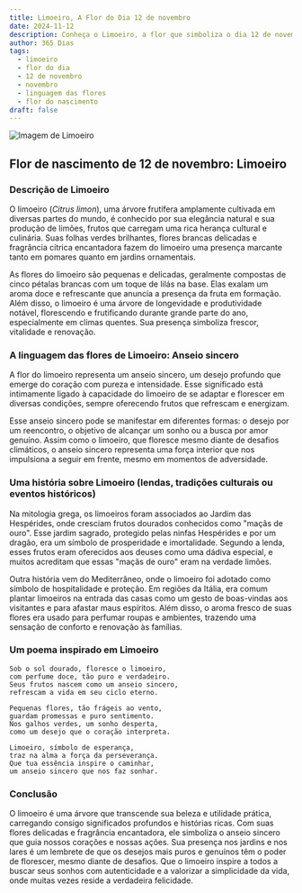 ```yaml
---
title: Limoeiro, A Flor do Dia 12 de novembro
date: 2024-11-12
description: Conheça o Limoeiro, a flor que simboliza o dia 12 de novembro e seu significado 'Anseio sincero'. Explore a beleza e o simbolismo desta flor encantadora.
author: 365 Dias
tags:
  - limoeiro
  - flor do dia
  - 12 de novembro
  - novembro
  - linguagem das flores
  - flor do nascimento
draft: false
---
```


![Imagem de Limoeiro](https://cdn.pixabay.com/photo/2016/04/17/14/28/lemon-blossom-1334788_640.jpg#center)

## Flor de nascimento de 12 de novembro: Limoeiro

### Descrição de Limoeiro

O limoeiro (_Citrus limon_), uma árvore frutífera amplamente cultivada em diversas partes do mundo, é conhecido por sua elegância natural e sua produção de limões, frutos que carregam uma rica herança cultural e culinária. Suas folhas verdes brilhantes, flores brancas delicadas e fragrância cítrica encantadora fazem do limoeiro uma presença marcante tanto em pomares quanto em jardins ornamentais.

As flores do limoeiro são pequenas e delicadas, geralmente compostas de cinco pétalas brancas com um toque de lilás na base. Elas exalam um aroma doce e refrescante que anuncia a presença da fruta em formação. Além disso, o limoeiro é uma árvore de longevidade e produtividade notável, florescendo e frutificando durante grande parte do ano, especialmente em climas quentes. Sua presença simboliza frescor, vitalidade e renovação.

### A linguagem das flores de Limoeiro: Anseio sincero

A flor do limoeiro representa um anseio sincero, um desejo profundo que emerge do coração com pureza e intensidade. Esse significado está intimamente ligado à capacidade do limoeiro de se adaptar e florescer em diversas condições, sempre oferecendo frutos que refrescam e energizam.

Esse anseio sincero pode se manifestar em diferentes formas: o desejo por um reencontro, o objetivo de alcançar um sonho ou a busca por amor genuíno. Assim como o limoeiro, que floresce mesmo diante de desafios climáticos, o anseio sincero representa uma força interior que nos impulsiona a seguir em frente, mesmo em momentos de adversidade.

### Uma história sobre Limoeiro (lendas, tradições culturais ou eventos históricos)

Na mitologia grega, os limoeiros foram associados ao Jardim das Hespérides, onde cresciam frutos dourados conhecidos como "maçãs de ouro". Esse jardim sagrado, protegido pelas ninfas Hespérides e por um dragão, era um símbolo de prosperidade e imortalidade. Segundo a lenda, esses frutos eram oferecidos aos deuses como uma dádiva especial, e muitos acreditam que essas "maçãs de ouro" eram na verdade limões.

Outra história vem do Mediterrâneo, onde o limoeiro foi adotado como símbolo de hospitalidade e proteção. Em regiões da Itália, era comum plantar limoeiros na entrada das casas como um gesto de boas-vindas aos visitantes e para afastar maus espíritos. Além disso, o aroma fresco de suas flores era usado para perfumar roupas e ambientes, trazendo uma sensação de conforto e renovação às famílias.

### Um poema inspirado em Limoeiro

```
Sob o sol dourado, floresce o limoeiro,  
com perfume doce, tão puro e verdadeiro.  
Seus frutos nascem como um anseio sincero,  
refrescam a vida em seu ciclo eterno.  

Pequenas flores, tão frágeis ao vento,  
guardam promessas e puro sentimento.  
Nos galhos verdes, um sonho desperta,  
como um desejo que o coração interpreta.  

Limoeiro, símbolo de esperança,  
traz na alma a força da perseverança.  
Que tua essência inspire o caminhar,  
um anseio sincero que nos faz sonhar.  
```

### Conclusão

O limoeiro é uma árvore que transcende sua beleza e utilidade prática, carregando consigo significados profundos e histórias ricas. Com suas flores delicadas e fragrância encantadora, ele simboliza o anseio sincero que guia nossos corações e nossas ações. Sua presença nos jardins e nos lares é um lembrete de que os desejos mais puros e genuínos têm o poder de florescer, mesmo diante de desafios. Que o limoeiro inspire a todos a buscar seus sonhos com autenticidade e a valorizar a simplicidade da vida, onde muitas vezes reside a verdadeira felicidade.